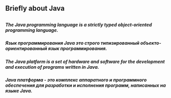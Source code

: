 <h2/>Briefly about Java<h2>



##### The Java programming language is a strictly typed object-oriented programming language.
##### Язык программирования Java это строго типизированный объекто-ориентированный язык программирования.

##### The Java platform is a set of hardware and software for the development and execution of programs written in Java.
##### Java платформа - это комплекс аппаратного и программного обеспечения для разработки и исполнения программ, написанных на языке Java.


